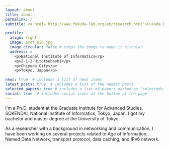 ```yaml
---
layout: about
title: about
permalink: /
subtitle: <a href='http://www.fukuda-lab.org/en/research.html'>Fukuda Lab</a>, Graduate Institute for Advanced Studies, SOKENDAI, <a href='https://www.nii.ac.jp/en/'>National Institute of Informatics</a>

profile:
  align: right
  image: prof_pic.jpg
  image_circular: false # crops the image to make it circular
  address: >
    <p>National Institute of Informatics</p>
    <p>2-1-2 Hitotsubashi</p>
    <p>Chiyoda City</p>
    <p>Tokyo, Japan</p>

news: true  # includes a list of news items
latest_posts: true  # includes a list of the newest posts
selected_papers: true # includes a list of papers marked as "selected={true}"
social: true  # includes social icons at the bottom of the page
---
```

I'm a Ph.D. student at the Graduate Institute for Advanced Studies, SOKENDAI, National Institute of Informatics, Tokyo, Japan. I got my bachelor and master degree at the University of Tokyo.

As a researcher with a background in networking and communication, I have been working on several projects related to Age of Information, Named Data Network, transport protocol, data caching, and IPv6 network.
